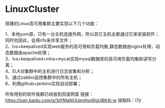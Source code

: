 # LinuxCluster
搭建的Linux高可用集群主要实现以下几个功能：

1、本地yum源，只有一台主机连接外网，所以其它主机全都通过它来安装软件；同时也因此，会用nfs来共享文件；   
2、lvs+keepalived实现web服务的高可用和负载均衡,静态数据由nginx处理，动态数据由apache处理；                      
3、lvs+keepalived+mha+mycat实现mysql数据库的高可用负载均衡和读写分离；                  
4、ELK对集群中的主机进行日志收集和分析；                                                                                                       
5、通过zabbix监控集群中的所有主机；                                                                                                           
6、利用github+jenkins实现自动部署；  


所有用到的软件我都已经放到百度网盘
链接：https://pan.baidu.com/s/1pYMaNUUemhol4lgUBK4l-w 
提取码：l7jr 
